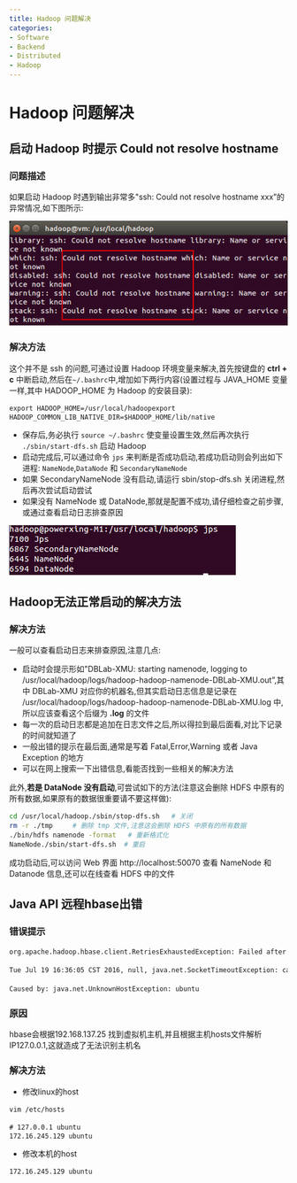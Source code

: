 ```yaml
---
title: Hadoop 问题解决
categories:
- Software
- Backend
- Distributed
- Hadoop
---
```

# Hadoop 问题解决

## 启动 Hadoop 时提示 Could not resolve hostname

### 问题描述

如果启动 Hadoop 时遇到输出非常多"ssh: Could not resolve hostname xxx”的异常情况,如下图所示:

![](https://raw.githubusercontent.com/LuShan123888/Files/main/Pictures/2020-12-10-2020-12-07-install-hadoop-15-resolve-hostname.png)

### 解决方法

这个并不是 ssh 的问题,可通过设置 Hadoop 环境变量来解决,首先按键盘的 **ctrl + c** 中断启动,然后在`~/.bashrc`中,增加如下两行内容(设置过程与 JAVA_HOME 变量一样,其中 HADOOP_HOME 为 Hadoop 的安装目录):

```shell
export HADOOP_HOME=/usr/local/hadoopexport
HADOOP_COMMON_LIB_NATIVE_DIR=$HADOOP_HOME/lib/native
```

- 保存后,务必执行 `source ~/.bashrc` 使变量设置生效,然后再次执行 `./sbin/start-dfs.sh` 启动 Hadoop
- 启动完成后,可以通过命令 `jps` 来判断是否成功启动,若成功启动则会列出如下进程: `NameNode`,`DataNode` 和 `SecondaryNameNode`
- 如果 SecondaryNameNode 没有启动,请运行 sbin/stop-dfs.sh 关闭进程,然后再次尝试启动尝试
- 如果没有 NameNode 或 DataNode,那就是配置不成功,请仔细检查之前步骤,或通过查看启动日志排查原因

![](https://raw.githubusercontent.com/LuShan123888/Files/main/Pictures/2020-12-10-2020-12-07-install-hadoop-16-jps.png)

## Hadoop无法正常启动的解决方法

### 解决方法

一般可以查看启动日志来排查原因,注意几点:

- 启动时会提示形如"DBLab-XMU: starting namenode, logging to /usr/local/hadoop/logs/hadoop-hadoop-namenode-DBLab-XMU.out”,其中 DBLab-XMU 对应你的机器名,但其实启动日志信息是记录在 /usr/local/hadoop/logs/hadoop-hadoop-namenode-DBLab-XMU.log 中,所以应该查看这个后缀为 **.log** 的文件
- 每一次的启动日志都是追加在日志文件之后,所以得拉到最后面看,对比下记录的时间就知道了
- 一般出错的提示在最后面,通常是写着 Fatal,Error,Warning 或者 Java Exception 的地方
- 可以在网上搜索一下出错信息,看能否找到一些相关的解决方法

此外,**若是 DataNode 没有启动**,可尝试如下的方法(注意这会删除 HDFS 中原有的所有数据,如果原有的数据很重要请不要这样做):

```bash
cd /usr/local/hadoop./sbin/stop-dfs.sh   # 关闭
rm -r ./tmp     # 删除 tmp 文件,注意这会删除 HDFS 中原有的所有数据
./bin/hdfs namenode -format   # 重新格式化
NameNode./sbin/start-dfs.sh  # 重启
```

成功启动后,可以访问 Web 界面 http://localhost:50070 查看 NameNode 和 Datanode 信息,还可以在线查看 HDFS 中的文件

## Java API 远程hbase出错

### 错误提示

```bash
org.apache.hadoop.hbase.client.RetriesExhaustedException: Failed after attempts=36, exceptions:

Tue Jul 19 16:36:05 CST 2016, null, java.net.SocketTimeoutException: callTimeout=60000, callDuration=79721: row 'testtable,,' on table 'hbase:meta' at region=hbase:meta,,1.1588230740, hostname=ubuntu,16020,1468916750524, seqNum=0

Caused by: java.net.UnknownHostException: ubuntu
```

### 原因

hbase会根据192.168.137.25 找到虚拟机主机,并且根据主机hosts文件解析IP127.0.0.1,这就造成了无法识别主机名

### 解决方法

- 修改linux的host

```
vim /etc/hosts

# 127.0.0.1 ubuntu
172.16.245.129 ubuntu
```

- 修改本机的host

```
172.16.245.129 ubuntu
```